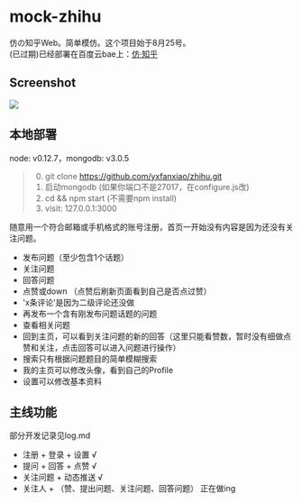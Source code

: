 # mock-zhihu
仿の知乎Web。简单模仿。这个项目始于8月25号。<br>
(已过期)已经部署在百度云bae上：[仿·知乎](http://zhiihu.duapp.com/)

## Screenshot
![](https://github.com/yxfanxiao/zhihu/raw/master/screenshot.png)

## 本地部署
node: v0.12.7，mongodb: v3.0.5
> 0. git clone https://github.com/yxfanxiao/zhihu.git
> 1. 启动mongodb (如果你端口不是27017，在configure.js改)
> 2. cd && npm start (不需要npm install)
> 3. visit: 127.0.0.1:3000

随意用一个符合邮箱或手机格式的账号注册，首页一开始没有内容是因为还没有关注问题。
* 发布问题（至少包含1个话题）
* 关注问题
* 回答问题
* 点赞或down （点赞后刷新页面看到自己是否点过赞）
* 'x条评论'是因为二级评论还没做
* 再发布一个含有刚发布问题话题的问题
* 查看相关问题
* 回到主页，可以看到关注问题的新的回答（这里只能看赞数，暂时没有细做点赞和关注，点击回答可以进入问题进行操作）
* 搜索只有根据问题题目的简单模糊搜索
* 我的主页可以修改头像，看到自己的Profile
* 设置可以修改基本资料

## 主线功能
部分开发记录见log.md
* 注册 + 登录 + 设置 √
* 提问 + 回答 + 点赞 √
* 关注问题 + 动态推送 √
* 关注人 + （赞、提出问题、关注问题、回答问题）  正在做ing
